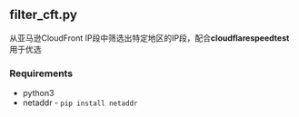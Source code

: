 ## filter_cft.py
从亚马逊CloudFront IP段中筛选出特定地区的IP段，配合**cloudflarespeedtest**用于优选

### Requirements
- python3
- netaddr - `pip install netaddr`
